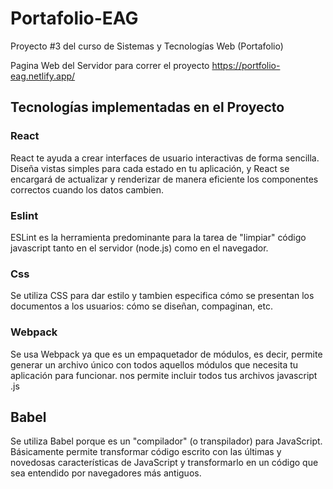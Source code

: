 # Portafolio-EAG

Proyecto #3 del curso de Sistemas y Tecnologías Web (Portafolio)

Pagina Web del Servidor para correr el proyecto https://portfolio-eag.netlify.app/

## Tecnologías implementadas en el Proyecto

### React

React te ayuda a crear interfaces de usuario interactivas de forma sencilla. Diseña vistas simples para cada estado en tu aplicación, y React se encargará de actualizar y renderizar de manera eficiente los componentes correctos cuando los datos cambien.

### Eslint

ESLint es la herramienta predominante para la tarea de "limpiar" código javascript tanto en el servidor (node.js) como en el navegador.

### Css

Se utiliza CSS para dar estilo y tambien especifica cómo se presentan los documentos a los usuarios: cómo se diseñan, compaginan, etc.

### Webpack

Se usa Webpack ya que es un empaquetador de módulos, es decir, permite generar un archivo único con todos aquellos módulos que necesita tu aplicación para funcionar. nos permite incluir todos tus archivos javascript .js

## Babel

Se utiliza Babel porque es un "compilador" (o transpilador) para JavaScript. Básicamente permite transformar código escrito con las últimas y novedosas características de JavaScript y transformarlo en un código que sea entendido por navegadores más antiguos.



